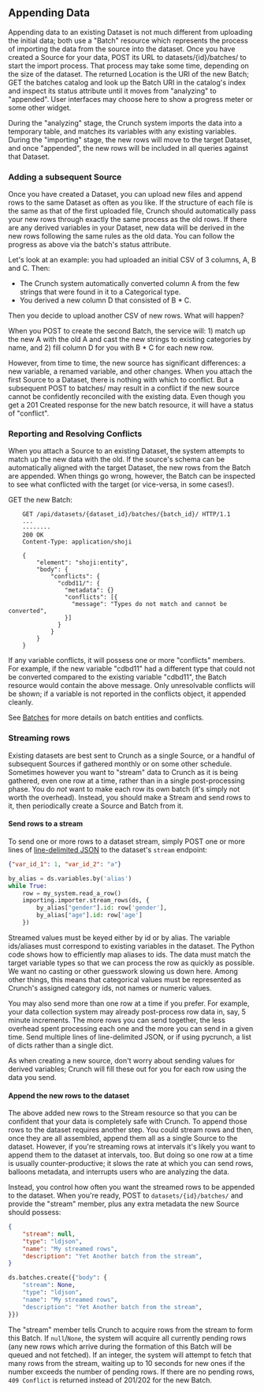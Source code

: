 ## Appending Data

Appending data to an existing Dataset is not much different from uploading the initial data; both use a "Batch" resource which represents the process of importing the data from the source into the dataset. Once you have created a Source for your data, POST its URL to datasets/{id}/batches/ to start the import process. That process may take some time, depending on the size of the dataset. The returned Location is the URI of the new Batch; GET the batches catalog and look up the Batch URI in the catalog's index and inspect its status attribute until it moves from "analyzing" to "appended". User interfaces may choose here to show a progress meter or some other widget.

During the "analyzing" stage, the Crunch system imports the data into a temporary table, and matches its variables with any existing variables. During the "importing" stage, the new rows will move to the target Dataset, and once "appended", the new rows will be included in all queries against that Dataset.

### Adding a subsequent Source

Once you have created a Dataset, you can upload new files and append rows to the same Dataset as often as you like. If the structure of each file is the same as that of the first uploaded file, Crunch should automatically pass your new rows through exactly the same process as the old rows. If there are any derived variables in your Dataset, new data will be derived in the new rows following the same rules as the old data. You can follow the progress as above via the batch's status attribute.

Let's look at an example: you had uploaded an initial CSV of 3 columns, A, B and C. Then:

 * The Crunch system automatically converted column A from the few strings that were found in it to a Categorical type.
 * You derived a new column D that consisted of B * C.

Then you decide to upload another CSV of new rows. What will happen?

When you POST to create the second Batch, the service will: 1) match up the new A with the old A and cast the new strings to existing categories by name, and 2) fill column D for you with B * C for each new row.

However, from time to time, the new source has significant differences: a new variable, a renamed variable, and other changes. When you attach the first Source to a Dataset, there is nothing with which to conflict. But a subsequent POST to batches/ may result in a conflict if the new source cannot be confidently reconciled with the existing data. Even though you get a 201 Created response for the new batch resource, it will have a status of "conflict".

### Reporting and Resolving Conflicts

When you attach a Source to an existing Dataset, the system attempts to match up the new data with the old. If the source's schema can be automatically aligned with the target Dataset, the new rows from the Batch are appended. When things go wrong, however, the Batch can be inspected to see what conflicted with the target (or vice-versa, in some cases!).

GET the new Batch:

```http
    GET /api/datasets/{dataset_id}/batches/{batch_id}/ HTTP/1.1
    ...
    --------
    200 OK
    Content-Type: application/shoji

    {
        "element": "shoji:entity",
        "body": {
            "conflicts": {
              "cdbd11/": {
                "metadata": {}
                "conflicts": [{
                  "message": "Types do not match and cannot be converted",
                }]
              }
            }
        }
    }
```

If any variable conflicts, it will possess one or more "conflicts" members. For example, if the new variable "cdbd11" had a different type that could not be converted compared to the existing variable "cdbd11", the Batch resource would contain the above message.  Only unresolvable conflicts will be shown; if a variable is not reported in the conflicts object, it appended cleanly.

See [Batches](#batches) for more details on batch entities and conflicts.

### Streaming rows

Existing datasets are best sent to Crunch as a single Source, or a handful of subsequent Sources if gathered monthly or on some other schedule. Sometimes however you want to "stream" data to Crunch as it is being gathered, even one row at a time, rather than in a single post-processing phase. You do *not* want to make each row its own batch (it's simply not worth the overhead). Instead, you should make a Stream and send rows to it, then periodically create a Source and Batch from it.

#### Send rows to a stream

To send one or more rows to a dataset stream, simply POST one or more lines of [line-delimited JSON](https://en.wikipedia.org/wiki/Line_Delimited_JSON) to the dataset's `stream` endpoint:

```json
{"var_id_1": 1, "var_id_2": "a"}
```

```python
by_alias = ds.variables.by('alias')
while True:
    row = my_system.read_a_row()
    importing.importer.stream_rows(ds, {
        by_alias["gender"].id: row['gender'],
        by_alias["age"].id: row['age']
    })
```

Streamed values must be keyed either by id or by alias. The variable ids/aliases must correspond to existing variables in the dataset. The Python code shows how to efficiently map aliases to ids. The data must match the target variable types so that we can process the row as quickly as possible. We want no casting or other guesswork slowing us down here. Among other things, this means that categorical values must be represented as Crunch's assigned category ids, not names or numeric values.

You may also send more than one row at a time if you prefer. For example, your data collection system may already post-process row data in, say, 5 minute increments. The more rows you can send together, the less overhead spent processing each one and the more you can send in a given time. Send multiple lines of line-delimited JSON, or if using pycrunch, a list of dicts rather than a single dict.

As when creating a new source, don't worry about sending values for derived variables; Crunch will fill these out for you for each row using the data you send.

#### Append the new rows to the dataset

The above added new rows to the Stream resource so that you can be confident that your data is completely safe with Crunch. To append those rows to the dataset requires another step. You could stream rows and then, once they are all assembled, append them all as a single Source to the dataset. However, if you're streaming rows at intervals it's likely you want to append them to the dataset at intervals, too. But doing so one row at a time is usually counter-productive; it slows the rate at which you can send rows, balloons metadata, and interrupts users who are analyzing the data.

Instead, you control how often you want the streamed rows to be appended to the dataset. When you're ready, POST to `datasets/{id}/batches/` and provide the "stream" member, plus any extra metadata the new Source should possess:

```json
{
    "stream": null,
    "type": "ldjson",
    "name": "My streamed rows",
    "description": "Yet Another batch from the stream",
}
```

```python
ds.batches.create({"body": {
    "stream": None,
    "type": "ldjson",
    "name": "My streamed rows",
    "description": "Yet Another batch from the stream",
}})
```

The "stream" member tells Crunch to acquire rows from the stream to form this Batch. If `null`/`None`, the system will acquire all currently pending rows (any new rows which arrive during the formation of this Batch will be queued and not fetched). If an integer, the system will attempt to fetch that many rows from the stream, waiting up to 10 seconds for new ones if the number exceeds the number of pending rows. If there are no pending rows, `409 Conflict` is returned instead of 201/202 for the new Batch.
